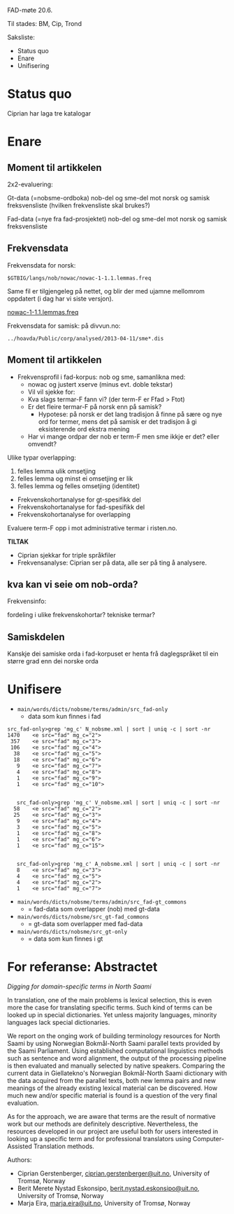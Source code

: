 FAD-møte 20.6.

Til stades: BM, Cip, Trond

Saksliste:

* Status quo
* Enare
* Unifisering

# Status quo

Ciprian har laga tre katalogar

# Enare

## Moment til artikkelen

2x2-evaluering:

Gt-data (=nobsme-ordboka) nob-del og sme-del mot norsk og samisk freksvensliste
(hvilken frekvensliste skal brukes?)

Fad-data (=nye fra fad-prosjektet) nob-del og sme-del mot norsk og samisk freksvensliste

## Frekvensdata

Frekvensdata for norsk:

`$GTBIG/langs/nob/nowac/nowac-1-1.1.lemmas.freq`

Same fil er tilgjengeleg på nettet, og blir der med ujamne mellomrom oppdatert
(i dag har vi siste versjon).

[nowac-1-1.1.lemmas.freq](http://www.hf.uio.no/iln/om/organisasjon/tekstlab/tjenester/nowac-frequency.html)

Frekvensdata for samisk: på divvun.no:

`../hoavda/Public/corp/analysed/2013-04-11/sme*.dis`

## Moment til artikkelen

* Frekvensprofil i fad-korpus: nob og sme, samanlikna med:
    - nowac og justert xserve (minus evt. doble tekstar)
    - Vil vil sjekke for:
    - Kva slags termar-F fann vi? (der term-F er Ffad > Ftot)
    - Er det fleire termar-F på norsk enn på samisk?
        - Hypotese: på norsk er det lang tradisjon å finne på sære
   og nye ord for termer, mens det på samisk er det tradisjon
   å gi eksisterende ord ekstra mening
    - Har vi mange ordpar der nob er term-F men sme ikkje er det? eller omvendt?

Ulike typar overlapping:

1. felles lemma ulik omsetjing
1. felles lemma og minst ei omsetjing er lik
1. felles lemma og felles omsetjing (identitet)

* Frekvenskohortanalyse for gt-spesifikk del
* Frekvenskohortanalyse for fad-spesifikk del
* Frekvenskohortanalyse for overlapping

Evaluere term-F opp i mot administrative termar i risten.no.

**TILTAK**

* Ciprian sjekkar for triple språkfiler
* Frekvensanalyse: Ciprian ser på data, alle ser på ting å analysere.

## kva kan vi seie om nob-orda?

Frekvensinfo:

fordeling i ulike frekvenskohortar?
tekniske termar?

## Samiskdelen

Kanskje dei samiske orda i fad-korpuset er henta frå daglegspråket til
ein større grad enn dei norske orda

# Unifisere

* `main/words/dicts/nobsme/terms/admin/src_fad-only`
    - data som kun finnes i fad

```
src_fad-only>grep 'mg_c' N_nobsme.xml | sort | uniq -c | sort -nr
1470    <e src="fad" mg_c="2">
 357    <e src="fad" mg_c="3">
 106    <e src="fad" mg_c="4">
  38    <e src="fad" mg_c="5">
  18    <e src="fad" mg_c="6">
   9    <e src="fad" mg_c="7">
   4    <e src="fad" mg_c="8">
   1    <e src="fad" mg_c="9">
   1    <e src="fad" mg_c="10">


   src_fad-only>grep 'mg_c' V_nobsme.xml | sort | uniq -c | sort -nr
  58    <e src="fad" mg_c="2">
  25    <e src="fad" mg_c="3">
   9    <e src="fad" mg_c="4">
   3    <e src="fad" mg_c="5">
   1    <e src="fad" mg_c="8">
   1    <e src="fad" mg_c="6">
   1    <e src="fad" mg_c="15">


   src_fad-only>grep 'mg_c' A_nobsme.xml | sort | uniq -c | sort -nr
   8    <e src="fad" mg_c="3">
   4    <e src="fad" mg_c="5">
   4    <e src="fad" mg_c="2">
   1    <e src="fad" mg_c="7">
```

* `main/words/dicts/nobsme/terms/admin/src_fad-gt_commons`
    - = fad-data som overlapper  (nob) med gt-data
* `main/words/dicts/nobsme/src_gt-fad_commons`
    -  = gt-data som overlapper med fad-data
* `main/words/dicts/nobsme/src_gt-only`
    - = data som kun finnes i gt

# For referanse: Abstractet

*Digging for domain-specific terms in North Saami*

In translation, one of the main problems is lexical selection,
this is even more the case for translating specific terms. Such kind of terms
can be looked up in special dictionaries. Yet unless majority languages,
minority languages lack special dictionaries.

We report on the onging work of building terminology resources
for North Saami by using Norwegian Bokmål-North Saami parallel
texts provided by the Saami Parliament. Using established
computational linguistics methods such as sentence
and word alignment, the output of the processing pipeline
is then evaluated and manually selected by native speakers.
Comparing the current data in Giellatekno's Norwegian Bokmål-North Saami
dictionary with the data acquired from the parallel texts, both new lemma pairs
and new meanings of the already existing lexical material can be discovered.
How much new and/or specific material is found is a question of the very final evaluation.

As for the approach, we are aware that terms are the result of normative work but our methods
are definitely descriptive. Nevertheless, the resources developed in our project
are useful both for users interested in looking up a specific term and
for professional translators using Computer-Assisted Translation methods.

Authors:

* Ciprian Gerstenberger, ciprian.gerstenberger@uit.no, University of Tromsø, Norway
* Berit Merete Nystad Eskonsipo, berit.nystad.eskonsipo@uit.no, University of Tromsø, Norway
* Marja Eira, marja.eira@uit.no, University of Tromsø, Norway
